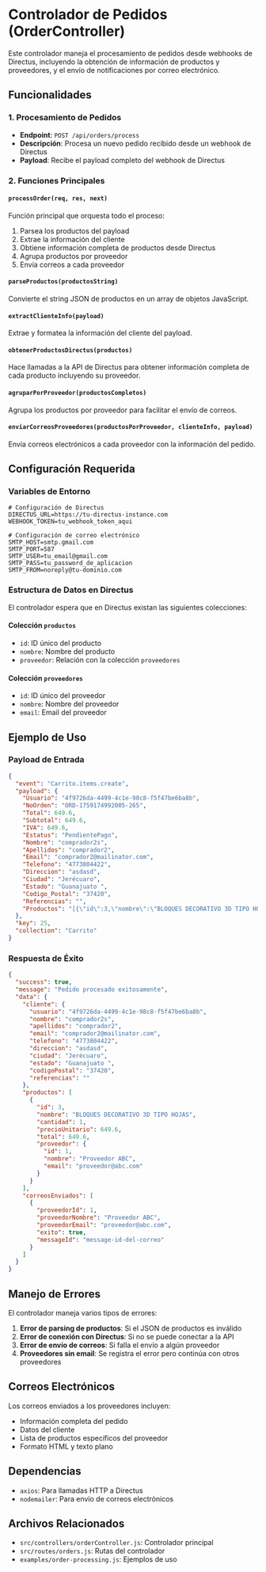 # Controlador de Pedidos (OrderController)

Este controlador maneja el procesamiento de pedidos desde webhooks de Directus, incluyendo la obtención de información de productos y proveedores, y el envío de notificaciones por correo electrónico.

## Funcionalidades

### 1. Procesamiento de Pedidos
- **Endpoint**: `POST /api/orders/process`
- **Descripción**: Procesa un nuevo pedido recibido desde un webhook de Directus
- **Payload**: Recibe el payload completo del webhook de Directus

### 2. Funciones Principales

#### `processOrder(req, res, next)`
Función principal que orquesta todo el proceso:
1. Parsea los productos del payload
2. Extrae la información del cliente
3. Obtiene información completa de productos desde Directus
4. Agrupa productos por proveedor
5. Envía correos a cada proveedor

#### `parseProductos(productosString)`
Convierte el string JSON de productos en un array de objetos JavaScript.

#### `extractClienteInfo(payload)`
Extrae y formatea la información del cliente del payload.

#### `obtenerProductosDirectus(productos)`
Hace llamadas a la API de Directus para obtener información completa de cada producto incluyendo su proveedor.

#### `agruparPorProveedor(productosCompletos)`
Agrupa los productos por proveedor para facilitar el envío de correos.

#### `enviarCorreosProveedores(productosPorProveedor, clienteInfo, payload)`
Envía correos electrónicos a cada proveedor con la información del pedido.

## Configuración Requerida

### Variables de Entorno

```env
# Configuración de Directus
DIRECTUS_URL=https://tu-directus-instance.com
WEBHOOK_TOKEN=tu_webhook_token_aqui

# Configuración de correo electrónico
SMTP_HOST=smtp.gmail.com
SMTP_PORT=587
SMTP_USER=tu_email@gmail.com
SMTP_PASS=tu_password_de_aplicacion
SMTP_FROM=noreply@tu-dominio.com
```

### Estructura de Datos en Directus

El controlador espera que en Directus existan las siguientes colecciones:

#### Colección `productos`
- `id`: ID único del producto
- `nombre`: Nombre del producto
- `proveedor`: Relación con la colección `proveedores`

#### Colección `proveedores`
- `id`: ID único del proveedor
- `nombre`: Nombre del proveedor
- `email`: Email del proveedor

## Ejemplo de Uso

### Payload de Entrada
```json
{
  "event": "Carrito.items.create",
  "payload": {
    "Usuario": "4f9726da-4499-4c1e-98c8-f5f47be6ba8b",
    "NoOrden": "ORD-1759174992005-265",
    "Total": 649.6,
    "Subtotal": 649.6,
    "IVA": 649.6,
    "Estatus": "PendientePago",
    "Nombre": "comprador2s",
    "Apellidos": "comprador2",
    "Email": "comprador2@mailinator.com",
    "Telefono": "4773804422",
    "Direccion": "asdasd",
    "Ciudad": "Jerécuaro",
    "Estado": "Guanajuato ",
    "Codigo_Postal": "37420",
    "Referencias": "",
    "Productos": "[{\"id\":3,\"nombre\":\"BLOQUES DECORATIVO 3D TIPO HOJAS\",\"cantidad\":1,\"precioUnitario\":649.6,\"total\":649.6}]"
  },
  "key": 25,
  "collection": "Carrito"
}
```

### Respuesta de Éxito
```json
{
  "success": true,
  "message": "Pedido procesado exitosamente",
  "data": {
    "cliente": {
      "usuario": "4f9726da-4499-4c1e-98c8-f5f47be6ba8b",
      "nombre": "comprador2s",
      "apellidos": "comprador2",
      "email": "comprador2@mailinator.com",
      "telefono": "4773804422",
      "direccion": "asdasd",
      "ciudad": "Jerécuaro",
      "estado": "Guanajuato ",
      "codigoPostal": "37420",
      "referencias": ""
    },
    "productos": [
      {
        "id": 3,
        "nombre": "BLOQUES DECORATIVO 3D TIPO HOJAS",
        "cantidad": 1,
        "precioUnitario": 649.6,
        "total": 649.6,
        "proveedor": {
          "id": 1,
          "nombre": "Proveedor ABC",
          "email": "proveedor@abc.com"
        }
      }
    ],
    "correosEnviados": [
      {
        "proveedorId": 1,
        "proveedorNombre": "Proveedor ABC",
        "proveedorEmail": "proveedor@abc.com",
        "exito": true,
        "messageId": "message-id-del-correo"
      }
    ]
  }
}
```

## Manejo de Errores

El controlador maneja varios tipos de errores:

1. **Error de parsing de productos**: Si el JSON de productos es inválido
2. **Error de conexión con Directus**: Si no se puede conectar a la API
3. **Error de envío de correos**: Si falla el envío a algún proveedor
4. **Proveedores sin email**: Se registra el error pero continúa con otros proveedores

## Correos Electrónicos

Los correos enviados a los proveedores incluyen:

- Información completa del pedido
- Datos del cliente
- Lista de productos específicos del proveedor
- Formato HTML y texto plano

## Dependencias

- `axios`: Para llamadas HTTP a Directus
- `nodemailer`: Para envío de correos electrónicos

## Archivos Relacionados

- `src/controllers/orderController.js`: Controlador principal
- `src/routes/orders.js`: Rutas del controlador
- `examples/order-processing.js`: Ejemplos de uso
